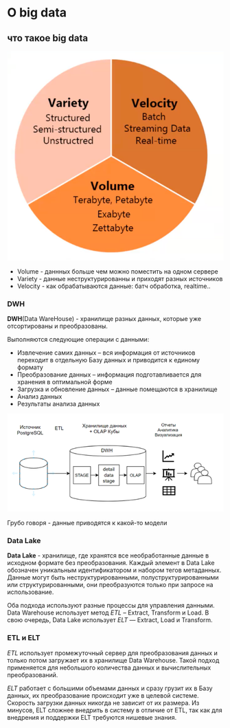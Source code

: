 # O big data

## что такое big data

![img.png](images/big_data_who.png)  

* Volume - даннных больше чем можно поместить на одном сервере
* Variety - данные неструктурированны и приходят разных источников
* Velocity - как обрабатываются данные: батч обработка, realtime..

### DWH

**DWH**(Data WareHouse) - хранилище разных данных, которые уже отсортированы и преобразованы.

Выполняются следующие операции с данными:

* Извлечение самих данных – вся информация от источников переходит в отдельную Базу данных и приводится к единому
  формату
* Преобразование данных – информация подготавливается для хранения в оптимальной форме
* Загрузка и обновление данных – данные помещаются в хранилище
* Анализ данных
* Результаты анализа данных

![img.png](./images/dwh_img.png)

Грубо говоря - данные приводятся к какой-то модели

### Data Lake

**Data Lake** - хранилище, где хранятся все необработанные данные в исходном формате без преобразования. Каждый элемент
в Data Lake обозначен уникальным идентификатором и набором тегов метаданных. Данные могут быть неструктурированными,
полуструктурированными
или структурированными, они преобразуются только при запросе на использование.

Оба подхода используют разные процессы для управления данными. Data Warehouse использует метод *ETL* – Extract,
Transform
и Load. В свою очередь, Data Lake использует *ELT* — Extract, Load и Transform.

### ETL и ELT

*ETL* использует промежуточный сервер для преобразования данных и только потом загружает их в хранилище Data Warehouse.
Такой подход применяется для небольшого количества данных и вычислительных преобразований.

*ELT* работает с большими объемами данных и сразу грузит их в Базу данных, их преобразование происходит уже в целевой
системе. Скорость загрузки данных никогда не зависит от их размера. Из минусов, ELT сложнее внедрить в систему в отличие
от ETL, так как для внедрения и поддержки ELT требуются нишевые знания.

